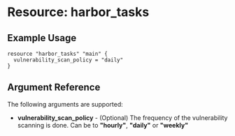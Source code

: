 # Resource: harbor_tasks

## Example Usage
```hcl
resource "harbor_tasks" "main" {
  vulnerability_scan_policy = "daily"
}
```

## Argument Reference
The following arguments are supported:

* **vulnerability_scan_policy** - (Optional) The frequency of the vulnerability scanning is done. Can be to **"hourly"**, **"daily"** or **"weekly"**